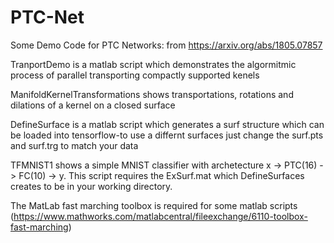 # PTC-Net
Some Demo Code for PTC Networks: from https://arxiv.org/abs/1805.07857

TranportDemo is a matlab script which demonstrates the algormitmic process of parallel transporting compactly supported kenels

ManifoldKernelTransformations shows transportations, rotations and dilations of a kernel on a closed surface

DefineSurface is a matlab script which generates a surf structure which can be loaded into tensorflow-to use a differnt surfaces just change the surf.pts and surf.trg to match your data

TFMNIST1 shows a simple MNIST classifier with archetecture x -> PTC(16) -> FC(10) -> y. This script requires the ExSurf.mat which DefineSurfaces creates to be in your working directory.

The MatLab fast marching toolbox is required for some matlab scripts (https://www.mathworks.com/matlabcentral/fileexchange/6110-toolbox-fast-marching)
